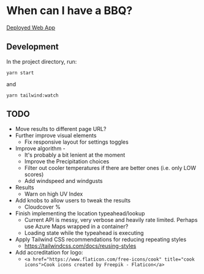 # When can I have a BBQ?

[Deployed Web App](https://whencanihaveabbq.pages.dev/)

## Development

In the project directory, run:

`yarn start`

and

`yarn tailwind:watch`

## TODO

- Move results to different page URL?
- Further improve visual elements
  - Fix responsive layout for settings toggles
- Improve algorithm -
  - It's probably a bit lenient at the moment
  - Improve the Precipitation choices
  - Filter out cooler temperatures if there are better ones (i.e. only LOW scores)
  - Add windspeed and windgusts
- Results
  - Warn on high UV Index
- Add knobs to allow users to tweak the results
  - Cloudcover %
- Finish implementing the location typeahead/lookup
  - Current API is messy, very verbose and heavily rate limited. Perhaps use Azure Maps wrapped in a container?
  - Loading state while the typeahead is executing
- Apply Tailwind CSS recommendations for reducing repeating styles
  - https://tailwindcss.com/docs/reusing-styles
- Add accreditation for logo:
  - `<a href="https://www.flaticon.com/free-icons/cook" title="cook icons">Cook icons created by Freepik - Flaticon</a>`
